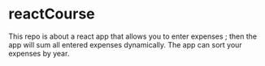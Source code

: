 # reactCourse

This repo is about a react app that allows you to enter expenses ; then the app will sum all entered expenses dynamically.
The app can sort your expenses by year.
